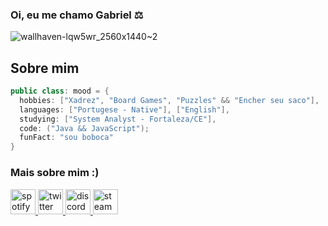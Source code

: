 ### Oi, eu me chamo Gabriel ⚖

![wallhaven-lqw5wr_2560x1440~2](https://user-images.githubusercontent.com/108163958/231914865-d82ba7b5-7687-4767-919b-73ecb6d3e326.png)


## Sobre mim

```java
public class: mood = {
  hobbies: ["Xadrez", "Board Games", "Puzzles" && "Encher seu saco"],
  languages: ["Portugese - Native"], ["English"],
  studying: ["System Analyst - Fortaleza/CE"],
  code: ("Java && JavaScript");
  funFact: "sou boboca"
}
```

<h3 align="left">Mais sobre mim :)</h3>



<p align="left"> <a href="https://open.spotify.com/user/x7mx1q4qmpfw5ud5hf8229u3o" target="_blank" rel="noreferrer"> <img src=https://user-images.githubusercontent.com/108163958/231923620-e78d7194-3c21-4401-8b73-2efed8408bcf.png alt="spotify" width="40" height="40"/> </a> 
<a href="https://twitter.com/kkmood0" target="_blank" rel="noreferrer"> <img src="https://user-images.githubusercontent.com/108163958/231924005-c4bc579d-705d-475a-9b7d-5bbe9558d5c1.png" alt="twitter" width="40" height="40"/> </a> 
<a href="https://kkmood.github.io/HTML" target="_blank" rel="noreferrer">
  <img src="https://user-images.githubusercontent.com/108163958/231924583-ab044388-57ab-40a8-b7b4-c5574495e231.png" alt="discord" width="40" height="40"/>
</a>
<a href="https://steamcommunity.com/id/moodkk/" target="_blank" rel="noreferrer"> <img src="https://user-images.githubusercontent.com/108163958/231929728-0cd56920-71f5-4835-a135-e24bf699dc2d.png" alt="steam" width="40" height="40"/> </a>  
